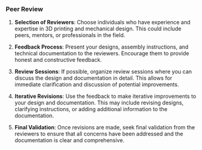 ### Peer Review
1. **Selection of Reviewers**: Choose individuals who have experience and expertise in 3D printing and mechanical design. This could include peers, mentors, or professionals in the field.

2. **Feedback Process**: Present your designs, assembly instructions, and technical documentation to the reviewers. Encourage them to provide honest and constructive feedback.

3. **Review Sessions**: If possible, organize review sessions where you can discuss the design and documentation in detail. This allows for immediate clarification and discussion of potential improvements.

4. **Iterative Revisions**: Use the feedback to make iterative improvements to your design and documentation. This may include revising designs, clarifying instructions, or adding additional information to the documentation.

5. **Final Validation**: Once revisions are made, seek final validation from the reviewers to ensure that all concerns have been addressed and the documentation is clear and comprehensive.